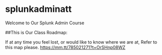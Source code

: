 # splunkadminatt
Welcome to Our Splunk Admin Course

##This is Our Class Roadmap: 

If at any time you feel lost, or would like to know where we are at, Refer to this map please. 
https://mm.tt/785021271?t=OrSHnp08WZ
